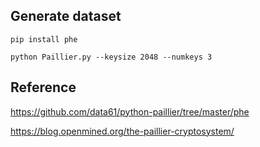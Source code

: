## Generate dataset
```
pip install phe
```
```
python Paillier.py --keysize 2048 --numkeys 3 
```

## Reference 
https://github.com/data61/python-paillier/tree/master/phe

https://blog.openmined.org/the-paillier-cryptosystem/

